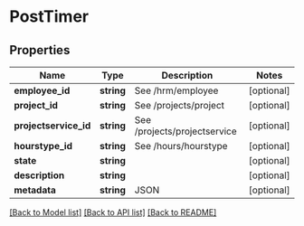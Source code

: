 # PostTimer

## Properties

 Name                  | Type       | Description                  | Notes      
-----------------------|------------|------------------------------|------------
 **employee_id**       | **string** | See /hrm/employee            | [optional] 
 **project_id**        | **string** | See /projects/project        | [optional] 
 **projectservice_id** | **string** | See /projects/projectservice | [optional] 
 **hourstype_id**      | **string** | See /hours/hourstype         | [optional] 
 **state**             | **string** |                              | [optional] 
 **description**       | **string** |                              | [optional] 
 **metadata**          | **string** | JSON                         | [optional] 

[[Back to Model list]](../README.md#documentation-for-models) [[Back to API list]](../README.md#documentation-for-api-endpoints) [[Back to README]](../README.md)


